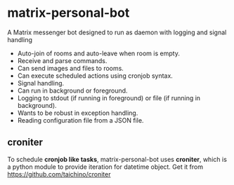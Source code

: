 # matrix-personal-bot
A Matrix messenger bot designed to run as daemon with logging and signal handling

* Auto-join of rooms and auto-leave when room is empty.
* Receive and parse commands.
* Can send images and files to rooms.
* Can execute scheduled actions using cronjob syntax.
* Signal handling.
* Can run in background or foreground.
* Logging to stdout (if running in foreground) or file (if running in background).
* Wants to be robust in exception handling.
* Reading configuration file from a JSON file.

## croniter
To schedule **cronjob like tasks**, matrix-personal-bot uses **croniter**, which
is a python module to provide iteration for datetime object.
Get it from https://github.com/taichino/croniter
